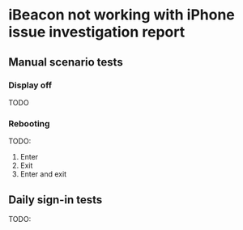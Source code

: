 # iBeacon not working with iPhone issue investigation report

## Manual scenario tests

### Display off

TODO

### Rebooting

TODO:

1. Enter
2. Exit
3. Enter and exit

## Daily sign-in tests

TODO:
